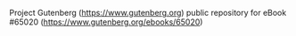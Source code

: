 Project Gutenberg (https://www.gutenberg.org) public repository for
eBook #65020 (https://www.gutenberg.org/ebooks/65020)
